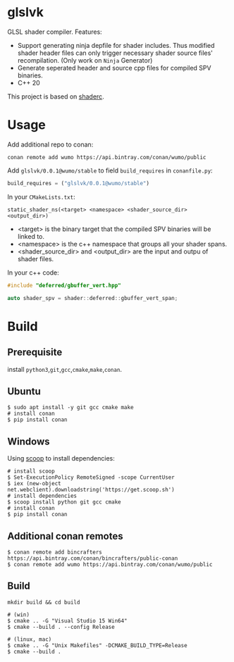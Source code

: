 # glslvk

GLSL shader compiler. Features:
* Support generating ninja depfile for shader includes. Thus modified shader header files can only trigger necessary shader source files' recompilation. (Only work on `Ninja` Generator)
* Generate  seperated header and source cpp files for compiled SPV binaries.
* C++ 20

This project is based on [shaderc](https://github.com/google/shaderc).

# Usage

Add additional repo to conan:
```
conan remote add wumo https://api.bintray.com/conan/wumo/public
```

Add `glslvk/0.0.1@wumo/stable` to field `build_requires` in `conanfile.py`:

```python
build_requires = ("glslvk/0.0.1@wumo/stable")
```

In your `CMakeLists.txt`:

```
static_shader_ns(<target> <namespace> <shader_source_dir> <output_dir>)
```

* \<target\> is the binary target that the compiled SPV binaries will be linked to.
* \<namespace\> is the c++ namespace that groups all your shader spans.
* \<shader_source_dir\> and \<output_dir\> are the input and outpu of shader files.

In your c++ code:

```c++
#include "deferred/gbuffer_vert.hpp"

auto shader_spv = shader::deferred::gbuffer_vert_span;
```

# Build

## Prerequisite

install `python3`,`git`,`gcc`,`cmake`,`make`,`conan`.

## Ubuntu
```
$ sudo apt install -y git gcc cmake make
# install conan
$ pip install conan
```

## Windows
Using [scoop](https://scoop.sh/) to install dependencies:
```
# install scoop
$ Set-ExecutionPolicy RemoteSigned -scope CurrentUser
$ iex (new-object net.webclient).downloadstring('https://get.scoop.sh')
# install dependencies
$ scoop install python git gcc cmake
# install conan
$ pip install conan
```

## Additional conan remotes
```
$ conan remote add bincrafters https://api.bintray.com/conan/bincrafters/public-conan
$ conan remote add wumo https://api.bintray.com/conan/wumo/public
``` 

## Build 
```
mkdir build && cd build

# (win)
$ cmake .. -G "Visual Studio 15 Win64"
$ cmake --build . --config Release

# (linux, mac)
$ cmake .. -G "Unix Makefiles" -DCMAKE_BUILD_TYPE=Release
$ cmake --build .
```